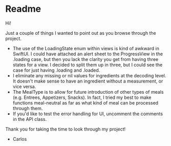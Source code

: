 #  Readme

Hi!

Just a couple of things I wanted to point out as you browse through the project.

- The use of the LoadingState enum within views is kind of awkward in SwiftUI. I could have attached an alert sheet to the ProgressView in the .loading case, but then you lack the clarity you get from having three states for a view. I decided to split them up in three, but I could see the case for just having .loading and .loaded.
- I eliminate any missing or nil values for ingredients at the decoding level. It doesn't make sense to have an ingredient without a measurement, or vice versa.
- The MealType is to allow for future introduction of other types of meals (e.g. Entrees, Appetizers, Snacks). In fact, I tried my best to make functions meal-neutral as far as what kind of meal can be processed through them.
- If you'd like to test the error handling for UI, uncomment the comments in the API class.

Thank you for taking the time to look through my project!
- Carlos 
